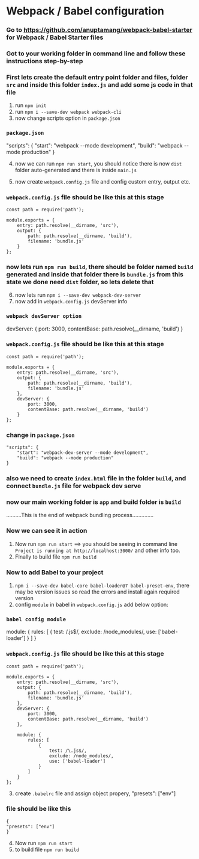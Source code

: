 # Webpack / Babel configuration

### Go to https://github.com/anuptamang/webpack-babel-starter for Webpack / Babel Starter files

### Got to your working folder in command line and follow these instructions step-by-step

### First lets create the default entry point folder and files, folder `src` and inside this folder `index.js` and add some js code in that file

1. run `npm init`
2. run `npm i --save-dev webpack webpack-cli`
3. now change scripts option in `package.json`

### `package.json`

"scripts": {
"start": "webpack --mode development",
"build": "webpack --mode production"
}

4. now we can run `npm run start`, you should notice there is now `dist` folder auto-generated and there is inside `main.js`

5. now create `webpack.config.js` file and config custom entry, output etc.

### `webpack.config.js` file should be like this at this stage

    const path = require('path');

    module.exports = {
        entry: path.resolve(__dirname, 'src'),
        output: {
            path: path.resolve(__dirname, 'build'),
            filename: 'bundle.js'
        }
    };

### now lets run `npm run build`, there should be folder named `build` generated and inside that folder there is `bundle.js` from this state we done need `dist` folder, so lets delete that

6. now lets run `npm i --save-dev webpack-dev-server`
7. now add in `webpack.config.js` devServer info

### `webpack devServer option`

devServer: {
port: 3000,
contentBase: path.resolve(\_\_dirname, 'build')
}

### `webpack.config.js` file should be like this at this stage

    const path = require('path');

    module.exports = {
        entry: path.resolve(__dirname, 'src'),
        output: {
            path: path.resolve(__dirname, 'build'),
            filename: 'bundle.js'
        },
        devServer: {
            port: 3000,
            contentBase: path.resolve(__dirname, 'build')
        }
    };

### change in `package.json`

    "scripts": {
        "start": "webpack-dev-server --mode development",
        "build": "webpack --mode production"
    }

### also we need to create `index.html` file in the folder `build`, and connect `bundle.js` file for webpack dev serve

### now our main working folder is `app` and build folder is `build`

..........This is the end of webpack bundling process..............

### Now we can see it in action

1. Now run `npm run start` ==> you should be seeing in command line `Project is running at http://localhost:3000/` and other info too.
2. FInally to build file `npm run build`

### Now to add Babel to your project

1. `npm i --save-dev babel-core babel-loader@7 babel-preset-env`, there may be version issues so read the errors and install again required version
2. config `module` in babel in `webpack.config.js` add below option:

### `babel config module`

module: {
rules: [
{
test: /\.js\$/,
exclude: /node_modules/,
use: ['babel-loader']
}
]
}

### `webpack.config.js` file should be like this at this stage

    const path = require('path');

    module.exports = {
        entry: path.resolve(__dirname, 'src'),
        output: {
            path: path.resolve(__dirname, 'build'),
            filename: 'bundle.js'
        },
        devServer: {
            port: 3000,
            contentBase: path.resolve(__dirname, 'build')
        },

        module: {
            rules: [
                {
                    test: /\.js$/,
                    exclude: /node_modules/,
                    use: ['babel-loader']
                }
            ]
        }
    };

3. create `.babelrc` file and assign object propery, "presets": ["env"]

### file should be like this

    {
    "presets": ["env"]
    }

4. Now run `npm run start`
5. to build file `npm run build`
